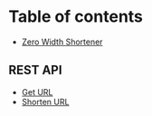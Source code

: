 # Table of contents

* [Zero Width Shortener](README.md)

## REST API

* [Get URL](api/get-shortened-url.md)
* [Shorten URL](api/shorten-url.md)

